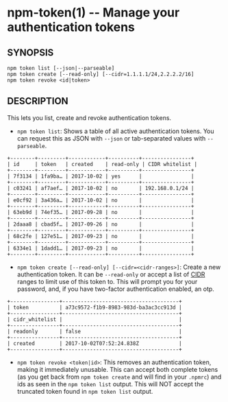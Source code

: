 npm-token(1) -- Manage your authentication tokens
=================================================

## SYNOPSIS

    npm token list [--json|--parseable]
    npm token create [--read-only] [--cidr=1.1.1.1/24,2.2.2.2/16]
    npm token revoke <id|token>

## DESCRIPTION

This lets you list, create and revoke authentication tokens.

* `npm token list`:
  Shows a table of all active authentication tokens. You can request this as
  JSON with `--json` or tab-separated values with `--parseable`.
```
+--------+---------+------------+----------+----------------+
| id     | token   | created    | read-only | CIDR whitelist |
+--------+---------+------------+----------+----------------+
| 7f3134 | 1fa9ba… | 2017-10-02 | yes      |                |
+--------+---------+------------+----------+----------------+
| c03241 | af7aef… | 2017-10-02 | no       | 192.168.0.1/24 |
+--------+---------+------------+----------+----------------+
| e0cf92 | 3a436a… | 2017-10-02 | no       |                |
+--------+---------+------------+----------+----------------+
| 63eb9d | 74ef35… | 2017-09-28 | no       |                |
+--------+---------+------------+----------+----------------+
| 2daaa8 | cbad5f… | 2017-09-26 | no       |                |
+--------+---------+------------+----------+----------------+
| 68c2fe | 127e51… | 2017-09-23 | no       |                |
+--------+---------+------------+----------+----------------+
| 6334e1 | 1dadd1… | 2017-09-23 | no       |                |
+--------+---------+------------+----------+----------------+
```

* `npm token create [--read-only] [--cidr=<cidr-ranges>]`:
  Create a new authentication token. It can be `--read-only` or accept a list of
  [CIDR](https://en.wikipedia.org/wiki/Classless_Inter-Domain_Routing) ranges to
  limit use of this token to. This will prompt you for your password, and, if you have
  two-factor authentication enabled, an otp.

```
+----------------+--------------------------------------+
| token          | a73c9572-f1b9-8983-983d-ba3ac3cc913d |
+----------------+--------------------------------------+
| cidr_whitelist |                                      |
+----------------+--------------------------------------+
| readonly       | false                                |
+----------------+--------------------------------------+
| created        | 2017-10-02T07:52:24.838Z             |
+----------------+--------------------------------------+
```

* `npm token revoke <token|id>`:
  This removes an authentication token, making it immediately unusable. This can accept
  both complete tokens (as you get back from `npm token create` and will
  find in your `.npmrc`) and ids as seen in the `npm token list` output. 
  This will NOT accept the truncated token found in `npm token list` output.
